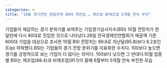 ```yaml
---
categories: e
title: "10월 경기전망 한달만에 80대 재진입 … 제조업·非제조업 5개월 연속 부진"
---
```

기업들이 체감하는 경기 분위기를 보여주는 기업경기실사지수(BSI) 10월 전망치가 한 달만에 다시 80대로 진입한 것으로 나타났다.26일 전국경제인연합회가 매출액 기준 600대 기업을 대상으로 조사한 10월 BSI 전망치는 89.6로 지난달(95.8)보다 6.2포인트(p) 하락했다.BSI는 기업들의 경기 전망 분위기를 지표화한 수치다. 100보다 높으면 경기를 긍정적으로 보는 기업이 더 많다는 의미다. 100보다 낮으면 그 반대다.10월 업종별 BSI는 제조업(88.4)과 비제조업(91.1)이 올해 6월부터 5개월 연속 부진한 모습